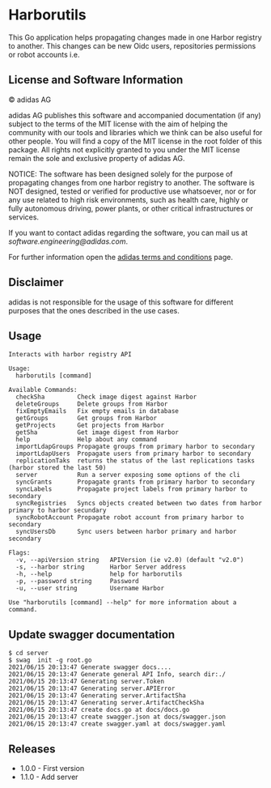 # Harborutils

This Go application helps propagating changes made in one Harbor registry to another. This changes can be new Oidc users, repositories permissions or robot accounts i.e. 

## License and Software Information
 
© adidas AG
 
adidas AG publishes this software and accompanied documentation (if any) subject to the terms of the MIT license with the aim of helping the community with our tools and libraries which we think can be also useful for other people. You will find a copy of the MIT license in the root folder of this package. All rights not explicitly granted to you under the MIT license remain the sole and exclusive property of adidas AG.
 
NOTICE: The software has been designed solely for the purpose of propagating changes from one harbor registry to another. The software is NOT designed, tested or verified for productive use whatsoever, nor or for any use related to high risk environments, such as health care, highly or fully autonomous driving, power plants, or other critical infrastructures or services.
 
If you want to contact adidas regarding the software, you can mail us at _software.engineering@adidas.com_.
 
For further information open the [adidas terms and conditions](https://github.com/adidas/adidas-contribution-guidelines/wiki/Terms-and-conditions) page.

Disclaimer
----------

adidas is not responsible for the usage of this software for different purposes that the ones described in the use cases.

Usage
-----

```
Interacts with harbor registry API

Usage:
  harborutils [command]

Available Commands:
  checkSha         Check image digest against Harbor
  deleteGroups     Delete groups from Harbor
  fixEmptyEmails   Fix empty emails in database
  getGroups        Get groups from Harbor
  getProjects      Get projects from Harbor
  getSha           Get image digest from Harbor
  help             Help about any command
  importLdapGroups Propagate groups from primary harbor to secondary
  importLdapUsers  Propagate users from primary harbor to secondary
  replicationTaks  returns the status of the last replications tasks (harbor stored the last 50)
  server           Run a server exposing some options of the cli
  syncGrants       Propagate grants from primary harbor to secondary
  syncLabels       Propagate project labels from primary harbor to secondary
  syncRegistries   Syncs objects created between two dates from harbor primary to harbor secundary
  syncRobotAccount Propagate robot account from primary harbor to secondary
  syncUsersDb      Sync users between harbor primary and harbor secondary

Flags:
  -v, --apiVersion string   APIVersion (ie v2.0) (default "v2.0")
  -s, --harbor string       Harbor Server address
  -h, --help                help for harborutils
  -p, --password string     Password
  -u, --user string         Username Harbor

Use "harborutils [command] --help" for more information about a command.
```

Update swagger documentation
----------------------------
```
$ cd server
$ swag  init -g root.go 
2021/06/15 20:13:47 Generate swagger docs....
2021/06/15 20:13:47 Generate general API Info, search dir:./
2021/06/15 20:13:47 Generating server.Token
2021/06/15 20:13:47 Generating server.APIError
2021/06/15 20:13:47 Generating server.ArtifactSha
2021/06/15 20:13:47 Generating server.ArtifactCheckSha
2021/06/15 20:13:47 create docs.go at docs/docs.go
2021/06/15 20:13:47 create swagger.json at docs/swagger.json
2021/06/15 20:13:47 create swagger.yaml at docs/swagger.yaml
```

Releases
--------

* 1.0.0 - First version
* 1.1.0 - Add server
